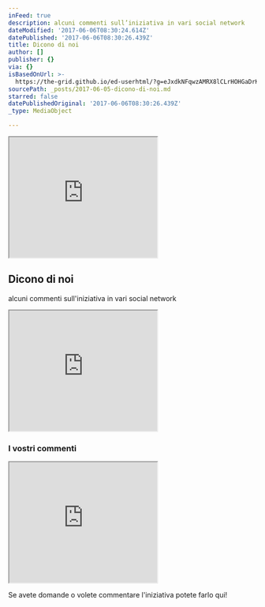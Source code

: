 ```yaml
---
inFeed: true
description: alcuni commenti sull’iniziativa in vari social network
dateModified: '2017-06-06T08:30:24.614Z'
datePublished: '2017-06-06T08:30:26.439Z'
title: Dicono di noi
author: []
publisher: {}
via: {}
isBasedOnUrl: >-
  https://the-grid.github.io/ed-userhtml/?g=eJxdkNFqwzAMRX8lCLrHOHGaDrK6Yy_7gv2A6yixmWsZ2Z3J389L3gYCXYlzL0hXt7B-YJPYKLA5xzQJUUppF23wTvTdGnqI6J-rC0lESrmNNr5bxkXt-Gn4OMnPWv9NdeX1Sm1kish5q_OfPdXej_1wGc9Sdq_y3A0vxc3ZqrHroDkk7NqiW21W0F8kNClvHhXciWfkKVDAN_pBXjyVybp5xlAZw-S9C6uCQNDslx0GBTVP-wp_sQ4pasZgNgWZnwi3qzi-cPsF6FNcKQ
sourcePath: _posts/2017-06-05-dicono-di-noi.md
starred: false
datePublishedOriginal: '2017-06-06T08:30:26.439Z'
_type: MediaObject

---
```

<iframe src="https://the-grid.github.io/ed-userhtml/?g=eJxNkMtqwzAQRff-CuFCLYEjt90VPxaGLrLJKrtSiiyNgpxYChrZNJT-e8fEhe7mcbj3zjTGLcyZNrfDLoaQ8q6paNRlDerorqnjdvY6ueC5KRmWxAr2nTG2qMhG6u2IrGVGniC9XWACn7C_HdXpoCbgKN6fPmqinWX8P9Pf9oaTlGAR0hz9ymxCOoJKsHGkUNNCOkM7Z-6YxKipzatKB-9BJ2mVhiGEs_SQKpc-98cKzVmO-PBlh-nSPj8uEJGOaJcX-ZqvMpRbXlUkj0MwIJ1HiKkHGyLw7S5RZz_cBD2vSUpW3D9SUPXntxuRfAoh6qba_vULDI9uhg" height="244" style=""></iframe>

## Dicono di noi

alcuni commenti sull'iniziativa in vari social network

<iframe src="https://the-grid.github.io/ed-userhtml/?g=eJxdkNFqwzAMRX8lCLrHOHGaDrK6Yy_7gv2A6yixmWsZ2Z3J389L3gYCXYlzL0hXt7B-YJPYKLA5xzQJUUppF23wTvTdGnqI6J-rC0lESrmNNr5bxkXt-Gn4OMnPWv9NdeX1Sm1kish5q_OfPdXej_1wGc9Sdq_y3A0vxc3ZqrHroDkk7NqiW21W0F8kNClvHhXciWfkKVDAN_pBXjyVybp5xlAZw-S9C6uCQNDslx0GBTVP-wp_sQ4pasZgNgWZnwi3qzi-cPsF6FNcKQ" height="244" style=""></iframe>

### I vostri commenti

<iframe src="https://the-grid.github.io/ed-userhtml/?g=eJyzScksU0jOSSwutk1L0k3Oz81NzSspVlJISSxJ1M0oSk2zVcooKSmw0tfPSUzP1ysoyi9ILSqphCrIK80tyC8usVUyVbKzAZpkBwBqpBvZ" height="244" style=""></iframe>

Se avete domande o volete commentare l'iniziativa potete farlo qui!